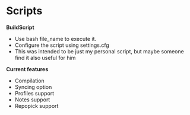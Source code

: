 # Scripts
**BuildScript**
* Use bash file_name to execute it.
* Configure the script using settings.cfg
* This was intended to be just my personal script, but maybe someone find it also useful for him

**Current features**
* Compilation
* Syncing option
* Profiles support
* Notes support
* Repopick support
